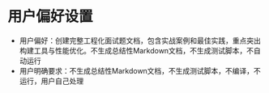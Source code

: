 # 用户偏好设置

- 用户偏好：创建完整工程化面试题文档，包含实战案例和最佳实践，重点突出构建工具与性能优化。不生成总结性Markdown文档，不生成测试脚本，不自动运行
- 用户明确要求：不生成总结性Markdown文档，不生成测试脚本，不编译，不运行，用户自己处理
